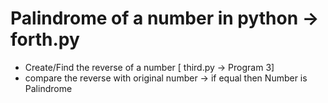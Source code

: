 # Palindrome of a number in python -> forth.py

- Create/Find the reverse of a number [ third.py -> Program 3]
- compare the reverse with original number -> if equal then Number is Palindrome
